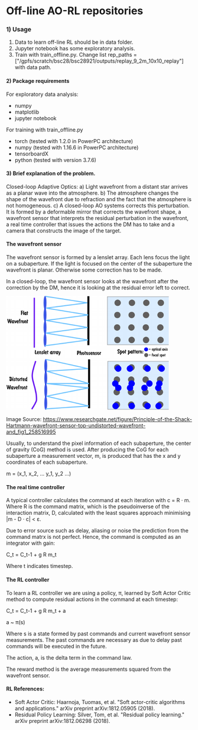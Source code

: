 # Off-line AO-RL repositories

### 1) Usage

1) Data to learn off-line RL should be in data folder.
2) Jupyter notebook has some exploratory analysis.
3) Train with train_offline.py. Change list rep_paths = ["/gpfs/scratch/bsc28/bsc28921/outputs/replay_9_2m_10x10_replay"] with data path.

#### 2) Package requirements

For exploratory data analysis:

+ numpy
+ matplotlib
+ jupyter notebook

For training with train_offline.py
+ torch (tested with 1.2.0 in PowerPC architecture)
+ numpy (tested with 1.16.6 in PowerPC architecture)
+ tensorboardX
+ python (tested with version 3.7.6)

#### 3) Brief explanation of the problem.

Closed-loop Adaptive Optics:
a) Light wavefront from a distant star arrives as a planar wave into the atmosphere.
b) The atmosphere changes the shape of the wavefront due to refraction and the fact that the atmosphere is not homogeneous.
c) A closed-loop AO systems corrects this perturbation. It is formed by a deformable mirror that corrects the wavefront shape, a wavefront sensor that interprets the residual perturbation in the wavefront, a real time controller that issues the actions the DM has to take and a camera that constructs the image of the target.

#### The wavefront sensor

The wavefront sensor is formed by a lenslet array. Each lens focus the light on a subaperture. If the light is focused on the center of the subaperture the wavefront is planar. Otherwise some correction has to be made.

In a closed-loop, the wavefront sensor looks at the wavefront after the correction by the DM, hence it is looking at the residual error left to correct.

![image1](sample_images/wfs.png)

Image Source: https://www.researchgate.net/figure/Principle-of-the-Shack-Hartmann-wavefront-sensor-top-undistorted-wavefront-and_fig1_258516995

Usually, to understand the pixel information of each subaperture, the center of gravity (CoG) method is used. After producing the CoG for each subaperture a measurement vector, m, is produced that has the x and y coordinates of each subaperture.

m = (x_1, x_2, ... y_1, y_2 ...)

#### The real time controller

A typical controller calculates the command at each iteration with c = R · m. Where R is the command matrix, which is the pseudoinverse of the interaction matrix, D, calculated with the least squares approach minimising |m - D · c| < ε.

Due to error source such as delay, aliasing or noise the prediction from the command matrx is not perfect. Hence, the command is computed as an integrator with gain:

C_t = C_t-1 + g R m_t 

Where t indicates timestep.

#### The RL controller

To learn a RL controller we are using a policy, π, learned by Soft Actor Critic method to compute residual actions in the command at each timestep:

C_t = C_t-1 + g R m_t + a

a ~ π(s)

Where s is a state formed by past commands and current wavefront sensor measurements. The past commands are necessary as due to delay past commands will be executed in the future.

The action, a, is the delta term in the command law.

The reward method is the average measurements squared from the wavefront sensor.

#### RL References:
+ Soft Actor Critic: Haarnoja, Tuomas, et al. "Soft actor-critic algorithms and applications." arXiv preprint arXiv:1812.05905 (2018).
+ Residual Policy Learning: Silver, Tom, et al. "Residual policy learning." arXiv preprint arXiv:1812.06298 (2018).

